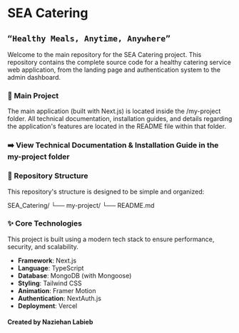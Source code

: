 # SEA Catering

## `“Healthy Meals, Anytime, Anywhere”`

Welcome to the main repository for the SEA Catering project. This repository contains the complete source code for a healthy catering service web application, from the landing page and authentication system to the admin dashboard.

### 🚀 Main Project

The main application (built with Next.js) is located inside the /my-project folder. All technical documentation, installation guides, and details regarding the application's features are located in the README file within that folder.

### ➡️ View Technical Documentation & Installation Guide in the my-project folder

### 📂 Repository Structure

This repository's structure is designed to be simple and organized:

SEA_Catering/
└── my-project/
└── README.md

### ✨ Core Technologies

This project is built using a modern tech stack to ensure performance, security, and scalability.

- **Framework**: Next.js
- **Language**: TypeScript
- **Database**: MongoDB (with Mongoose)
- **Styling**: Tailwind CSS
- **Animation**: Framer Motion
- **Authentication**: NextAuth.js
- **Deployment**: Vercel

#### Created by Naziehan Labieb
